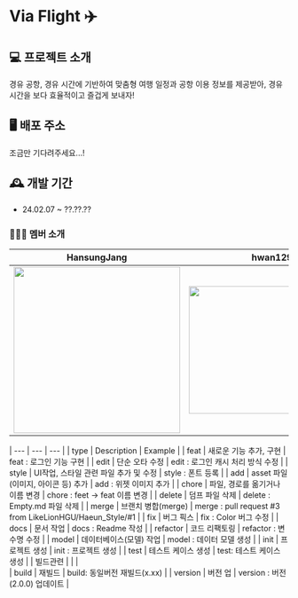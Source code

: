 # Via Flight ✈️

## 💻 프로젝트 소개
경유 공항, 경유 시간에 기반하여 맞춤형 여행 일정과 공항 이용 정보를 제공받아, 경유 시간을 보다 효율적이고 즐겁게 보내자!

## 🖥️ 배포 주소
조금만 기다려주세요...!

## 🕰️ 개발 기간
* 24.02.07 ~ ??.??.??

### 🧑‍🤝‍🧑 멤버 소개

|  HansungJang   |     hwan129     |
|   :--------:   |    :--------:    |
|   <a href="https://github.com/HansungJang"><img src="https://github.com/LikeLionHGU/12th-frontend/blob/main/img/%EC%9E%A5%ED%95%9C%EC%84%B1.jpg?raw=true" width="300" height="300"></a>  |  <a href="https://github.com/hwan129"><img src="https://github.com/LikeLionHGU/L-wenfoto/blob/master/src/img/%EC%8B%AC%EC%84%B1%ED%99%98.jpg?raw=true" width="300" height="230"></a>    |

| --- | --- | --- |
| type | Description | Example |
| feat | 새로운 기능 추가, 구현 | feat : 로그인 기능 구현 |
| edit | 단순 오타 수정 | edit : 로그인 캐시 처리 방식 수정 |
| style | UI작업, 스타일 관련 파일 추가 및 수정 | style : 폰트 등록 |
| add | asset 파일(이미지, 아이콘 등) 추가 | add : 위젯 이미지 추가 |
| chore | 파일, 경로를 옮기거나 이름 변경 | chore : feet -> feat 이름 변경 |
| delete | 덤프 파일 삭제 | delete : Empty.md 파일 삭제 |
| merge | 브랜치 병합(merge) | merge : pull request #3 from LikeLionHGU/Haeun_Style/#1 |
| fix | 버그 픽스 | fix : Color 버그 수정 |
| docs | 문서 작업 | docs : Readme 작성 |
| refactor | 코드 리팩토링 | refactor : 변수명 수정 |
| model | 데이터베이스(모델) 작업 | model : 데이터 모델 생성 |
| init | 프로젝트 생성 | init : 프로젝트 생성 |
| test | 테스트 케이스 생성 | test: 테스트 케이스 생성 |
| 빌드관련 |  |  |  
| build | 재빌드 | build: 동일버전 재빌드(x.xx) |
| version | 버전 업 | version : 버전(2.0.0) 업데이트 |
